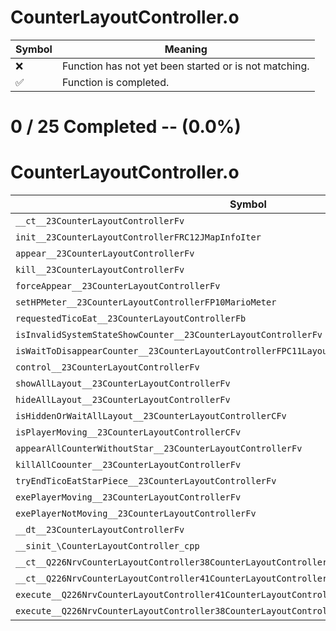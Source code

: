 # CounterLayoutController.o
| Symbol | Meaning 
| ------------- | ------------- 
| :x: | Function has not yet been started or is not matching. 
| :white_check_mark: | Function is completed. 


# 0 / 25 Completed -- (0.0%)
# CounterLayoutController.o
| Symbol | Decompiled? |
| ------------- | ------------- |
| `__ct__23CounterLayoutControllerFv` | :x: |
| `init__23CounterLayoutControllerFRC12JMapInfoIter` | :x: |
| `appear__23CounterLayoutControllerFv` | :x: |
| `kill__23CounterLayoutControllerFv` | :x: |
| `forceAppear__23CounterLayoutControllerFv` | :x: |
| `setHPMeter__23CounterLayoutControllerFP10MarioMeter` | :x: |
| `requestedTicoEat__23CounterLayoutControllerFb` | :x: |
| `isInvalidSystemStateShowCounter__23CounterLayoutControllerFv` | :x: |
| `isWaitToDisappearCounter__23CounterLayoutControllerFPC11LayoutActor` | :x: |
| `control__23CounterLayoutControllerFv` | :x: |
| `showAllLayout__23CounterLayoutControllerFv` | :x: |
| `hideAllLayout__23CounterLayoutControllerFv` | :x: |
| `isHiddenOrWaitAllLayout__23CounterLayoutControllerCFv` | :x: |
| `isPlayerMoving__23CounterLayoutControllerCFv` | :x: |
| `appearAllCounterWithoutStar__23CounterLayoutControllerFv` | :x: |
| `killAllCoounter__23CounterLayoutControllerFv` | :x: |
| `tryEndTicoEatStarPiece__23CounterLayoutControllerFv` | :x: |
| `exePlayerMoving__23CounterLayoutControllerFv` | :x: |
| `exePlayerNotMoving__23CounterLayoutControllerFv` | :x: |
| `__dt__23CounterLayoutControllerFv` | :x: |
| `__sinit_\CounterLayoutController_cpp` | :x: |
| `__ct__Q226NrvCounterLayoutController38CounterLayoutControllerNrvPlayerMovingFv` | :x: |
| `__ct__Q226NrvCounterLayoutController41CounterLayoutControllerNrvPlayerNotMovingFv` | :x: |
| `execute__Q226NrvCounterLayoutController41CounterLayoutControllerNrvPlayerNotMovingCFP5Spine` | :x: |
| `execute__Q226NrvCounterLayoutController38CounterLayoutControllerNrvPlayerMovingCFP5Spine` | :x: |
